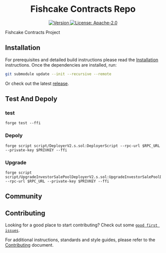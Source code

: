 <!--
parent:
  order: false
-->

<div align="center">
  <h1> Fishcake Contracts Repo</h1>
</div>

<div align="center">
  <a href="https://github.com/FishcakeLab/fishcake-contracts/releases/latest">
    <img alt="Version" src="https://img.shields.io/github/tag/FishcakeLab/fishcake-contracts.svg" />
  </a>
  <a href="https://github.com/FishcakeLab/fishcake-contracts/blob/main/LICENSE">
    <img alt="License: Apache-2.0" src="https://img.shields.io/github/license/FishcakeLab/fishcake-contracts.svg" />
  </a>
</div>

Fishcake Contracts Project

## Installation

For prerequisites and detailed build instructions please read the [Installation](https://github.com/FishcakeLab/fishcake-contracts/) instructions. Once the dependencies are installed, run:

```bash
git submodule update --init --recursive --remote
```

Or check out the latest [release](https://github.com/FishcakeLab/fishcake-contracts).

##  Test And Depoly

### test
```
forge test --ffi
```

### Depoly

```
forge script script/DeployerV2.s.sol:DeployerScript --rpc-url $RPC_URL --private-key $PRIVKEY --ffi

```

### Upgrade

```
forge script script/UpgradeInvestorSalePoolDeployerV2.s.sol:UpgradeInvestorSalePoolDeployer --rpc-url $RPC_URL --private-key $PRIVKEY --ffi
```

## Community


## Contributing

Looking for a good place to start contributing? Check out some [`good first issues`](https://github.com/FishcakeLab/fishcake-contracts/issues?q=is%3Aopen+is%3Aissue+label%3A%22good+first+issue%22).

For additional instructions, standards and style guides, please refer to the [Contributing](./CONTRIBUTING.md) document.
